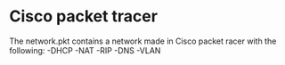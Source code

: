 # Cisco packet tracer

The network.pkt contains a network made in Cisco packet racer with the following:
-DHCP
-NAT
-RIP
-DNS
-VLAN